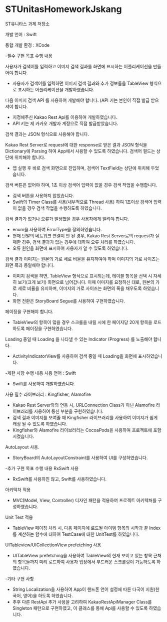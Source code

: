 # STUnitasHomeworkJskang
ST유니타스 과제 저장소

개발 언어 : Swift


통합 개발 환경 : XCode

-필수 구현 목표 수행 내용

사용자가 검색어를 입력하고 이미지 검색 결과를 화면에 표시하는 어플리케이션을 만들어야 합니다.

* 사용자가 검색어를 입력하면 이미지 검색 결과와 추가 정보들을 TableView 형식으로 표시하는 어플리케이션을 개발하였습니다.

다음 이미지 검색 API 를 사용하여 개발해야 합니다. (API 키는 본인이 직접 발급 받으셔야 합니다.
  
* 지정해주신 Kakao Rest Api를 이용하여 개발하였습니다.
* API 키는 제 카카오 개발자 계정으로 직접 발급받았습니다.

검색 결과는 JSON 형식으로 사용해야 합니다.
  
Kakao Rest Server로 request에 대한 response로 받은 결과 JSON 형식을 Dictionary에 Parsing 하여 App에서 사용할 수 있도록 하였습니다.
검색어 필드는 상단에 위치해야 합니다.

* 앱 실행 후 바로 검색 화면으로 진입하며, 검색어 TextField는 상단에 위치해 두었습니다.
    
검색 버튼은 없어야 하며, 1초 이상 검색어 입력이 없을 경우 검색 작업을 수행합니다.

* 검색 버튼을 사용하지 않았습니다.
* Swift의 Timer Class를 사용(내부적으로 Thread 사용) 하여 1초이상 검색어 입력이 없을 경우 검색 작업을 수행하도록 하였습니다.
    
검색 결과가 없거나 오류가 발생했을 경우 사용자에게 알려야 합니다.

* enum을 사용하여 ErrorType을 정의하였습니다.
* 현재 단말의 네트워크 연결이 안 된 경우, Kakao Rest Server로의 request가 실패한 경우, 검색 결과가 없는 경우에 대하여 오류 처리를 하였습니다.
* 오류 원인을 화면에 표시하여 사용자가 알 수 있도록 하였습니다.
    
검색 결과 이미지는 원본의 가로 세로 비율을 유지하여야 하며 이미지의 가로 사이즈는 화면 폭과 동일해야 합니다.

* 이미지 검색을 하면, TableView 형식으로 표시되는데, 테이블 항목을 선택 시 자세히 보기(크게 보기) 화면으로 넘어갑니다. 이때 이미지를 요청하신 대로, 원본의 가로 세로 비율을 유지하며, 이미지의 가로 사이즈는 화면의 폭을 채우도록 하였습니다.
* 화면 전환은 StoryBoard Segue를 사용하여 구현하였습니다.
    
페이징을 구현해야 합니다.

* TableView의 항목이 많을 경우 스크롤을 내릴 시에 한 페이지당 20개 항목을 로드하도록 페이징을 구현하였습니다.

Loading 중일 때 Loading 을 나타낼 수 있는 Indicator (Progress) 를 노출해야 합니다.

* ActivityIndicatorView를 사용하여 검색 중일 때 Loading을 화면에 표시하였습니다.

-제한 사항 수행 내용
사용 언어 : Swift

* Swift를 사용하여 개발하였습니다.
    
사용 필수 라이브러리 : Kingfisher, Alamofire

* Kakao Rest Server와의 연동 시, URLConnection Class가 아닌 Alamofire 라이브러리를 사용하여 통신 부분을 구현하였습니다.
* 검색 결과 이미지를 보여줄 때 Kingfisher 라이브러리를 사용하여 이미지가 쉽게 캐싱 될 수 있도록 하였습니다.
* Kingfisher와 Alamofire 라이브러리는 CocoaPods을 사용하여 프로젝트에 포함시켰습니다.
    
AutoLayout 사용.

* StoryBoard의 AutoLayoutConstraint를 사용하여 UI를 구성하였습니다.

-추가 구현 목표 수행 내용
RxSwift 사용

* RxSwift를 사용하진 않고, Swift를 사용하였습니다.
    
아키텍처 적용

* MVC(Model, View, Controller) 디자인 패턴을 적용하여 프로젝트 아키텍처를 구성하였습니다.
    
Unit Test 적용

* TableView 페이징 처리 시, 다음 페이지에 로드될 아이템 항목의 시작과 끝 Index를 계산하는 함수에 대하여 TestCase에 대한 UnitTest를 하였습니다.
    
UITableview/UICollectionView prefetching 사용

* UITableView prefetching을 사용하여 TableView의 현재 보이고 있는 항목 근처의 항목들까지 미리 로드하여 사용자 입장에서 부드러운 스크롤링이 가능하도록 하였습니다.

-기타 구현 사항

* String Localization을 사용하여 App이 핸드폰 언어 설정에 따른 다국어 지원(한국어, 영어)을 하도록 하였습니다.
* 추후 다른 RestApi 추가 사용을 고려하여 KakaoRestApiManager Class를 Singleton 패턴으로 구현하였고, 이 클래스를 통해 Api를 사용할 수 있도록 하였습니다.

